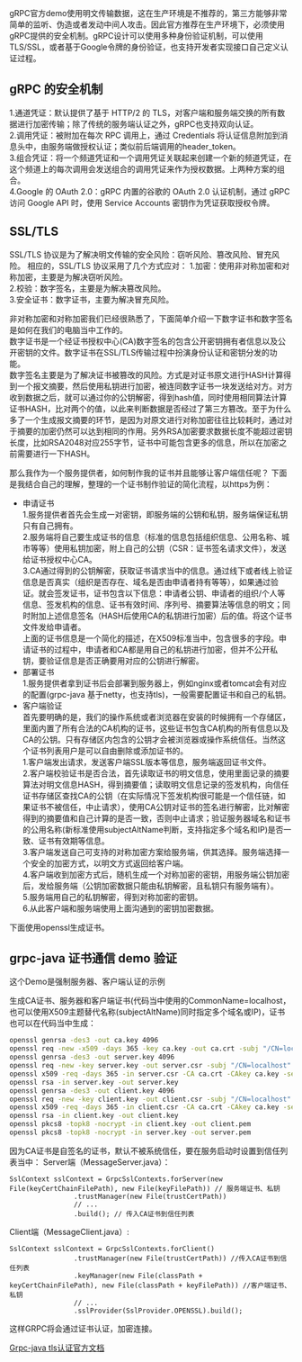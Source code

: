 gRPC官方demo使用明文传输数据，这在生产环境是不推荐的，第三方能够非常简单的监听、伪造或者发动中间人攻击。因此官方推荐在生产环境下，必须使用gRPC提供的安全机制。gRPC设计可以使用多种身份验证机制，可以使用TLS/SSL，或者基于Google令牌的身份验证，也支持开发者实现接口自己定义认证过程。

## gRPC 的安全机制
1.通道凭证：默认提供了基于 HTTP/2 的 TLS，对客户端和服务端交换的所有数据进行加密传输；除了传统的服务端认证之外，gRPC也支持双向认证。  
2.调用凭证：被附加在每次 RPC 调用上，通过 Credentials 将认证信息附加到消息头中，由服务端做授权认证；类似前后端调用的header_token。  
3.组合凭证：将一个频道凭证和一个调用凭证关联起来创建一个新的频道凭证，在这个频道上的每次调用会发送组合的调用凭证来作为授权数据。上两种方案的组合。  
4.Google 的 OAuth 2.0：gRPC 内置的谷歌的 OAuth 2.0 认证机制，通过 gRPC 访问 Google API 时，使用 Service Accounts 密钥作为凭证获取授权令牌。  

## SSL/TLS
SSL/TLS 协议是为了解决明文传输的安全风险：窃听风险、篡改风险、冒充风险。
相应的，SSL/TLS 协议采用了几个方式应对：
1.加密：使用非对称加密和对称加密，主要是为解决窃听风险。  
2.校验：数字签名，主要是为解决篡改风险。  
3.安全证书：数字证书，主要为解决冒充风险。  

非对称加密和对称加密我们已经很熟悉了，下面简单介绍一下数字证书和数字签名是如何在我们的电脑当中工作的。  
数字证书是一个经证书授权中心(CA)数字签名的包含公开密钥拥有者信息以及公开密钥的文件。数字证书在SSL/TLS传输过程中扮演身份认证和密钥分发的功能。  
数字签名主要是为了解决证书被篡改的风险。方式是对证书原文进行HASH计算得到一个报文摘要，然后使用私钥进行加密，被连同数字证书一块发送给对方。对方收到数据之后，就可以通过你的公钥解密，得到hash值，同时使用相同算法计算证书HASH，比对两个的值，以此来判断数据是否经过了第三方篡改。至于为什么多了一个生成报文摘要的环节，是因为对原文进行对称加密往往比较耗时，通过对于摘要的加密仍然可以达到相同的作用。另外RSA加密要求数据长度不能超过密钥长度，比如RSA2048对应255字节，证书中可能包含更多的信息，所以在加密之前需要进行一下HASH。  

那么我作为一个服务提供者，如何制作我的证书并且能够让客户端信任呢？
下面是我结合自己的理解，整理的一个证书制作验证的简化流程，以https为例：
- 申请证书  
  1.服务提供者首先会生成一对密钥，即服务端的公钥和私钥，服务端保证私钥只有自己拥有。  
  2.服务端将自己要生成证书的信息（标准的信息包括组织信息、公用名称、城市等等）使用私钥加密，附上自己的公钥（CSR：证书签名请求文件），发送给证书授权中心CA。  
  3.CA通过得到的公钥解密，获取证书请求当中的信息。通过线下或者线上验证信息是否真实（组织是否存在、域名是否由申请者持有等等），如果通过验证。就会签发证书，证书包含以下信息：申请者公钥、申请者的组织/个人等信息、签发机构的信息、证书有效时间、序列号、摘要算法等信息的明文；同时附加上述信息签名（HASH后使用CA的私钥进行加密）后的值。将这个证书文件发给申请者。  
  上面的证书信息是一个简化的描述，在X509标准当中，包含很多的字段。申请证书的过程中，申请者和CA都是用自己的私钥进行加密，但并不公开私钥，要验证信息是否正确要用对应的公钥进行解密。
- 部署证书  
  1.服务提供者拿到证书后会部署到服务器上，例如nginx或者tomcat会有对应的配置(grpc-java 基于netty，也支持tls)，一般需要配置证书和自己的私钥。  
- 客户端验证  
  首先要明确的是，我们的操作系统或者浏览器在安装的时候拥有一个存储区，里面内置了所有合法的CA机构的证书，这些证书包含CA机构的所有信息以及CA的公钥。只有存储区内包含的公钥才会被浏览器或操作系统信任。当然这个证书列表用户是可以自由删除或添加证书的。  
  1.客户端发出请求，发送客户端SSL版本等信息，服务端返回证书文件。  
  2.客户端校验证书是否合法，首先读取证书的明文信息，使用里面记录的摘要算法对明文信息HASH，得到摘要值；读取明文信息记录的签发机构，向信任证书存储区查找CA的公钥（在实际情况下签发机构很可能是一个信任链，如果证书不被信任，中止请求），使用CA公钥对证书的签名进行解密，比对解密得到的摘要值和自己计算的是否一致，否则中止请求；验证服务器域名和证书的公用名称(新标准使用subjectAltName判断，支持指定多个域名和IP)是否一致、证书有效期等信息。  
  3.客户端发送自己可支持的对称加密方案给服务端，供其选择。服务端选择一个安全的加密方式，以明文方式返回给客户端。  
  4.客户端收到加密方式后，随机生成一个对称加密的密钥，用服务端公钥加密后，发给服务端（公钥加密数据只能由私钥解密，且私钥只有服务端有）。  
  5.服务端用自己的私钥解密，得到对称加密的密钥。  
  6.从此客户端和服务端使用上面沟通到的密钥加密数据。  
  
下面使用openssl生成证书。
## grpc-java 证书通信 demo 验证

这个Demo是强制服务器、客户端认证的示例

生成CA证书、服务器和客户端证书(代码当中使用的CommonName=localhost，也可以使用X509主题替代名称(subjectAltName)同时指定多个域名或IP)，证书也可以在代码当中生成：
```bash
openssl genrsa -des3 -out ca.key 4096
openssl req -new -x509 -days 365 -key ca.key -out ca.crt -subj "/CN=localhost"
openssl genrsa -des3 -out server.key 4096
openssl req -new -key server.key -out server.csr -subj "/CN=localhost"
openssl x509 -req -days 365 -in server.csr -CA ca.crt -CAkey ca.key -set_serial 01 -out server.crt 
openssl rsa -in server.key -out server.key
openssl genrsa -des3 -out client.key 4096
openssl req -new -key client.key -out client.csr -subj "/CN=localhost"
openssl x509 -req -days 365 -in client.csr -CA ca.crt -CAkey ca.key -set_serial 01 -out client.crt
openssl rsa -in client.key -out client.key
openssl pkcs8 -topk8 -nocrypt -in client.key -out client.pem
openssl pkcs8 -topk8 -nocrypt -in server.key -out server.pem
```
因为CA证书是自签名的证书，默认不被系统信任，要在服务启动时设置到信任列表当中：
Server端（MessageServer.java）：
```
SslContext sslContext = GrpcSslContexts.forServer(new File(keyCertChainFilePath), new File(keyFilePath)) // 服务端证书、私钥
                .trustManager(new File(trustCertPath))
                // ...
                .build(); // 传入CA证书到信任列表
```
Client端（MessageClient.java）:
```
SslContext sslContext = GrpcSslContexts.forClient()
                .trustManager(new File(trustCertPath)) //传入CA证书到信任列表
                .keyManager(new File(classPath + keyCertChainFilePath), new File(classPath + keyFilePath)) //客户端证书、私钥
                // ...
                .sslProvider(SslProvider.OPENSSL).build();
```
这样GRPC将会通过证书认证，加密连接。

[Grpc-java tls认证官方文档](https://github.com/grpc/grpc-java/blob/master/SECURITY.md)